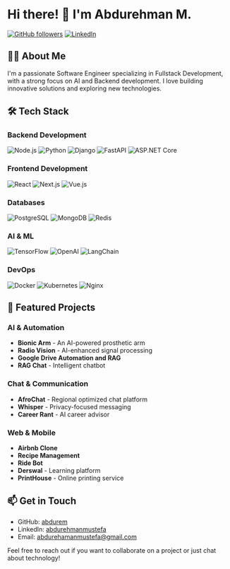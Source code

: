 # Hi there! 👋 I'm Abdurehman M.

[![GitHub followers](https://img.shields.io/github/followers/abdurem?label=Follow&style=social)](https://github.com/abdurem)
[![LinkedIn](https://img.shields.io/badge/-LinkedIn-blue?style=flat-square&logo=Linkedin&logoColor=white&link=https://www.linkedin.com/in/abdurehmanmustefa/)](https://www.linkedin.com/in/abdurehmanmustefa/)

## 👨‍💻 About Me

I'm a passionate Software Engineer specializing in Fullstack Development, with a strong focus on AI and Backend development. I love building innovative solutions and exploring new technologies.

## 🛠️ Tech Stack

### Backend Development
![Node.js](https://img.shields.io/badge/-Node.js-339933?style=flat-square&logo=Node.js&logoColor=white)
![Python](https://img.shields.io/badge/-Python-3776AB?style=flat-square&logo=Python&logoColor=white)
![Django](https://img.shields.io/badge/-Django-092E20?style=flat-square&logo=Django&logoColor=white)
![FastAPI](https://img.shields.io/badge/-FastAPI-009688?style=flat-square&logo=FastAPI&logoColor=white)
![ASP.NET Core](https://img.shields.io/badge/-ASP.NET%20Core-512BD4?style=flat-square&logo=.net&logoColor=white)

### Frontend Development
![React](https://img.shields.io/badge/-React-61DAFB?style=flat-square&logo=react&logoColor=black)
![Next.js](https://img.shields.io/badge/-Next.js-000000?style=flat-square&logo=next.js&logoColor=white)
![Vue.js](https://img.shields.io/badge/-Vue.js-4FC08D?style=flat-square&logo=vue.js&logoColor=white)

### Databases
![PostgreSQL](https://img.shields.io/badge/-PostgreSQL-336791?style=flat-square&logo=postgresql&logoColor=white)
![MongoDB](https://img.shields.io/badge/-MongoDB-47A248?style=flat-square&logo=mongodb&logoColor=white)
![Redis](https://img.shields.io/badge/-Redis-DC382D?style=flat-square&logo=redis&logoColor=white)

### AI & ML
![TensorFlow](https://img.shields.io/badge/-TensorFlow-FF6F00?style=flat-square&logo=tensorflow&logoColor=white)
![OpenAI](https://img.shields.io/badge/-OpenAI-412991?style=flat-square&logo=openai&logoColor=white)
![LangChain](https://img.shields.io/badge/-LangChain-121212?style=flat-square&logo=chainlink&logoColor=white)

### DevOps
![Docker](https://img.shields.io/badge/-Docker-2496ED?style=flat-square&logo=docker&logoColor=white)
![Kubernetes](https://img.shields.io/badge/-Kubernetes-326CE5?style=flat-square&logo=kubernetes&logoColor=white)
![Nginx](https://img.shields.io/badge/-Nginx-009639?style=flat-square&logo=nginx&logoColor=white)

## 🚀 Featured Projects

### AI & Automation
- **Bionic Arm** - An AI-powered prosthetic arm
- **Radio Vision** - AI-enhanced signal processing
- **Google Drive Automation and RAG**
- **RAG Chat** - Intelligent chatbot

### Chat & Communication
- **AfroChat** - Regional optimized chat platform
- **Whisper** - Privacy-focused messaging
- **Career Rant** - AI career advisor

### Web & Mobile
- **Airbnb Clone**
- **Recipe Management**
- **Ride Bot**
- **Derswal** - Learning platform
- **PrintHouse** - Online printing service

## 📫 Get in Touch

- GitHub: [abdurem](https://github.com/abdurem)
- LinkedIn: [abdurehmanmustefa](https://www.linkedin.com/in/abdurehmanmustefa/)
- Email: abdurehamanmustefa@gmail.com

Feel free to reach out if you want to collaborate on a project or just chat about technology!
